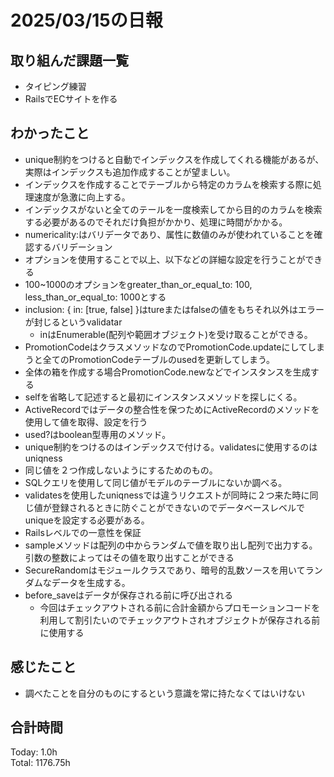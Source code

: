 # 2025/03/15の日報
## 取り組んだ課題一覧
* タイピング練習
*  RailsでECサイトを作る
## わかったこと
*  unique制約をつけると自動でインデックスを作成してくれる機能があるが、実際はインデックスも追加作成することが望ましい。
  *  インデックスを作成することでテーブルから特定のカラムを検索する際に処理速度が急激に向上する。
  *  インデックスがないと全てのテールを一度検索してから目的のカラムを検索する必要があるのでそれだけ負担がかかり、処理に時間がかかる。
*  numericality:はバリデータであり、属性に数値のみが使われていることを確認するバリデーション
  *  オプションを使用することで以上、以下などの詳細な設定を行うことができる
  *  100~1000のオプションをgreater_than_or_equal_to: 100, less_than_or_equal_to: 1000とする
* inclusion: { in: [true, false] }はtureまたはfalseの値をもちそれ以外はエラーが封じるというvalidatar
  * inはEnumerable(配列や範囲オブジェクト)を受け取ることができる。
*  PromotionCodeはクラスメソッドなのでPromotionCode.updateにしてしまうと全てのPromotionCodeテーブルのusedを更新してしまう。
  * 全体の箱を作成する場合PromotionCode.newなどでインスタンスを生成する
* selfを省略して記述すると最初にインスタンスメソッドを探しにくる。
* ActiveRecordではデータの整合性を保つためにActiveRecordのメソッドを使用して値を取得、設定を行う
*  used?はboolean型専用のメソッド。
*  unique制約をつけるのはインデックスで付ける。validatesに使用するのはuniqness
  * 同じ値を２つ作成しないようにするためのもの。
  * SQLクエリを使用して同じ値がモデルのテーブルにないか調べる。
  * validatesを使用したuniqnessでは違うリクエストが同時に２つ来た時に同じ値が登録されるときに防ぐことができないのでデータベースレベルでuniqueを設定する必要がある。
  * Railsレベルでの一意性を保証
* sampleメソッドは配列の中からランダムで値を取り出し配列で出力する。引数の整数によってはその値を取り出すことができる
* SecureRandomはモジュールクラスであり、暗号的乱数ソースを用いてランダムなデータを生成する。
* before_saveはデータが保存される前に呼び出される
  *  今回はチェックアウトされる前に合計金額からプロモーションコードを利用して割引たいのでチェックアウトされオブジェクトが保存される前に使用する            
## 感じたこと
* 調べたことを自分のものにするという意識を常に持たなくてはいけない
## 合計時間 
Today: 1.0h<br>
Total: 1176.75h
